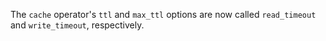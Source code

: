 The `cache` operator's `ttl` and `max_ttl` options are now called `read_timeout`
and `write_timeout`, respectively.
